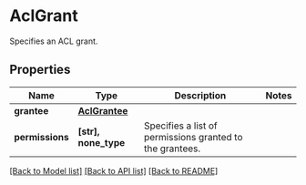 # AclGrant

Specifies an ACL grant.

## Properties
Name | Type | Description | Notes
------------ | ------------- | ------------- | -------------
**grantee** | [**AclGrantee**](AclGrantee.md) |  | 
**permissions** | **[str], none_type** | Specifies a list of permissions granted to the grantees. | 

[[Back to Model list]](../README.md#documentation-for-models) [[Back to API list]](../README.md#documentation-for-api-endpoints) [[Back to README]](../README.md)


